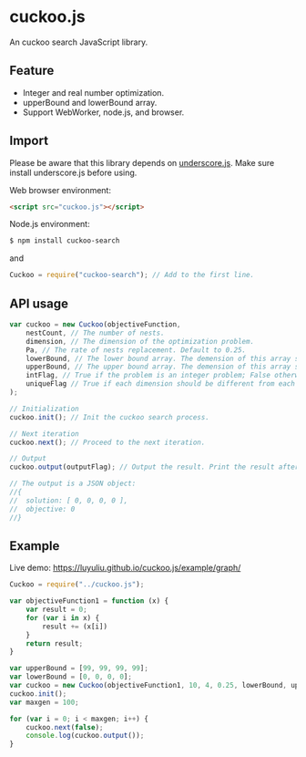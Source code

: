 # cuckoo.js

An cuckoo search JavaScript library.

## Feature
 * Integer and real number optimization.
 * upperBound and lowerBound array.
 * Support WebWorker, node.js, and browser.
 
## Import
Please be aware that this library depends on [underscore.js](https://underscorejs.org/). Make sure install underscore.js before using.

Web browser environment: 
```HTML
<script src="cuckoo.js"></script>
```

Node.js environment:
```bash
$ npm install cuckoo-search
```
and

```js
Cuckoo = require("cuckoo-search"); // Add to the first line.
```

## API usage
```js
var cuckoo = new Cuckoo(objectiveFunction,
    nestCount, // The number of nests.
    dimension, // The dimension of the optimization problem.
    Pa, // The rate of nests replacement. Default to 0.25.
    lowerBound, // The lower bound array. The demension of this array should be equal to dimension.
    upperBound, // The upper bound array. The demension of this array should be equal to dimension.
    intFlag, // True if the problem is an integer problem; False otherwise.
    uniqueFlag // True if each dimension should be different from each other; False otherwise.
);

// Initialization
cuckoo.init(); // Init the cuckoo search process.

// Next iteration
cuckoo.next(); // Proceed to the next iteration.

// Output
cuckoo.output(outputFlag); // Output the result. Print the result after this iteration if outputFlag is true.

// The output is a JSON object:
//{ 
//  solution: [ 0, 0, 0, 0 ], 
//  objective: 0 
//}
```

## Example
Live demo: https://luyuliu.github.io/cuckoo.js/example/graph/

```js
Cuckoo = require("../cuckoo.js");

var objectiveFunction1 = function (x) {
    var result = 0;
    for (var i in x) {
        result += (x[i])
    }
    return result;
}

var upperBound = [99, 99, 99, 99];
var lowerBound = [0, 0, 0, 0];
var cuckoo = new Cuckoo(objectiveFunction1, 10, 4, 0.25, lowerBound, upperBound, true, false);
cuckoo.init();
var maxgen = 100;

for (var i = 0; i < maxgen; i++) {
    cuckoo.next(false);
    console.log(cuckoo.output());
}


```
